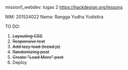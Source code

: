 mission1_webdev: tugas 2
https://hackdesign.org/lessons

NIM: 201524022
Nama: Rangga Yudha Yudistira

TO DO:
1. ~~Layouting CSS~~
2. ~~Responsive test~~
3. ~~Add lazy load (lozad.js)~~
4. ~~Randomizing post~~
5. ~~Create "Load More" post~~
6. Deploy